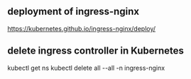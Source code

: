 ## deployment of ingress-nginx
https://kubernetes.github.io/ingress-nginx/deploy/

## delete ingress controller in Kubernetes
kubectl get ns 
kubectl delete all  --all -n ingress-nginx
